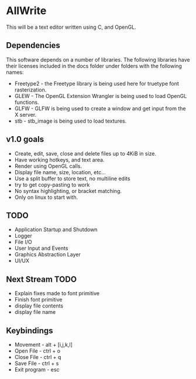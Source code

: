 # AllWrite

This will be a text editor written using C, and OpenGL.

## Dependencies

This software depends on a number of libraries. The following libraries have their licenses included in the docs folder under folders with the following names:

- Freetype2 - the Freetype library is being used here for truetype font rasterization.
- GLEW - The OpenGL Extension Wrangler is being used to load OpenGL functions.
- GLFW - GLFW is being used to create a window and get input from the X server.
- stb - stb_image is being used to load textures.

## v1.0 goals

- Create, edit, save, close and delete files up to 4KiB in size.
- Have working hotkeys, and text area.
- Render using OpenGL calls.
- Display file name, size, location, etc...
- Use a split buffer to store text, no multiline edits
- try to get copy-pasting to work
- No syntax highlighting, or bracket matching.
- Only on linux to start with.

## TODO

- Application Startup and Shutdown
- Logger
- File I/O
- User Input and Events
- Graphics Abstraction Layer
- UI/UX

## Next Stream TODO

- Explain fixes made to font primitive
- Finish font primitive
- display file contents
- display file name

## Keybindings

- Movement - alt + [i,j,k,l]
- Open File - ctrl + o
- Close File - ctrl + q
- Save File - ctrl + s
- Exit program - esc
